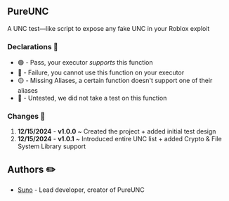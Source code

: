## PureUNC
A UNC test—like script to expose any fake UNC in your Roblox exploit

### Declarations 📜
- 🟢 - Pass, your executor _supports_ this function
- 🔴 - Failure, you cannot use this function on your executor
- 🟡 - Missing Aliases, a certain function doesn't support one of their aliases
- 🔵 - Untested, we did not take a test on this function

### Changes 📜
1. **12/15/2024** - **v1.0.0** ~ Created the project + added initial test design
2. **12/15/2024** - **v1.0.1** ~ Introduced entire UNC list + added Crypto & File System Library support

## Authors ✏️
- [Suno](https://github.com/mr-suno) - Lead developer, creator of PureUNC
